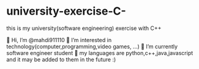 # university-exercise-C-
this is my university(software engineering) exercise with C++

👋 Hi, I’m @mahdi911110
👀 I’m interested in technology(computer,programming,video games, ...)
🌱 I’m currently software engineer student
🧐 my languages are python,c++,java,javascript and it may be added to them in the future :)
